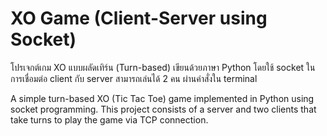 # XO Game (Client-Server using Socket)
โปรเจกต์เกม XO แบบผลัดเทิร์น (Turn-based) เขียนด้วยภาษา Python โดยใช้ socket ในการเชื่อมต่อ client กับ server
สามารถเล่นได้ 2 คน ผ่านคำสั่งใน terminal

A simple turn-based XO (Tic Tac Toe) game implemented in Python using socket programming.
This project consists of a server and two clients that take turns to play the game via TCP connection.
